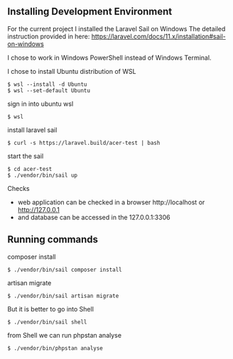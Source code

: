 
## Installing Development Environment


For the current project I installed the Laravel Sail on Windows
The detailed instruction provided in here: https://laravel.com/docs/11.x/installation#sail-on-windows

I chose to work in Windows PowerShell instead of Windows Terminal.

I chose to install Ubuntu distribution of WSL

    $ wsl --install -d Ubuntu
    $ wsl --set-default Ubuntu
sign in into ubuntu wsl

    $ wsl
install laravel sail

    $ curl -s https://laravel.build/acer-test | bash
start the sail

    $ cd acer-test
    $ ./vendor/bin/sail up

Checks
  -  web application can be checked in a browser http://localhost or http://127.0.0.1
  -  and database can be accessed in the 127.0.0.1:3306

## Running commands


composer install

    $ ./vendor/bin/sail composer install
artisan migrate

    $ ./vendor/bin/sail artisan migrate

But it is better to go into Shell

    $ ./vendor/bin/sail shell

from Shell we can run phpstan analyse

    $ ./vendor/bin/phpstan analyse

#
